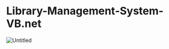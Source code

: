 # Library-Management-System-VB.net

![Untitled](https://user-images.githubusercontent.com/67899363/86986472-5f03ee80-c1c6-11ea-8b86-f0613330a11f.png)


